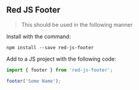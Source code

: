## Red JS Footer

> This should be used in the following manner


Install with the command:
```
npm install --save red-js-footer
```

Add to a JS project with the following code:
```javascript
import { footer } from 'red-js-footer';

footer('Some Name');
```